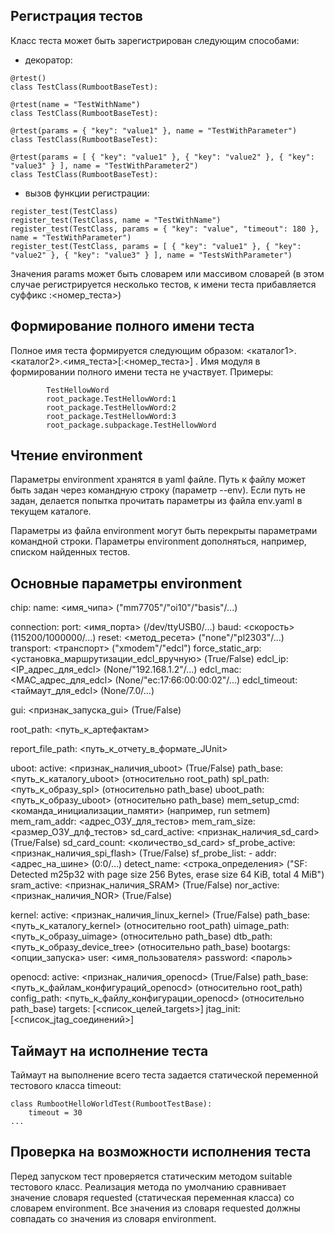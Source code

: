 Регистрация тестов
------------------

Класс теста может быть зарегистрирован следующим способами:
- декоратор:
```
@rtest()
class TestClass(RumbootBaseTest):

@rtest(name = "TestWithName")
class TestClass(RumbootBaseTest):

@rtest(params = { "key": "value1" }, name = "TestWithParameter")
class TestClass(RumbootBaseTest):

@rtest(params = [ { "key": "value1" }, { "key": "value2" }, { "key": "value3" } ], name = "TestWithParameter2")
class TestClass(RumbootBaseTest):
```
- вызов функции регистрации:
```
register_test(TestClass)
register_test(TestClass, name = "TestWithName")
register_test(TestClass, params = { "key": "value", "timeout": 180 }, name = "TestWithParameter")
register_test(TestClass, params = [ { "key": "value1" }, { "key": "value2" }, { "key": "value3" } ], name = "TestsWithParameter")
```
Значения params может быть словарем или массивом словарей (в этом случае регистрируется несколько тестов, к имени теста прибавляется суффикс :<номер_теста>)


Формирование полного имени теста
--------------------------------

Полное имя теста формируется следующим образом: <каталог1>.<каталог2>.<имя_теста>[:<номер_теста>] . Имя модуля в формировании полного имени теста не участвует.
Примеры:
```
        TestHellowWord
        root_package.TestHellowWord:1
        root_package.TestHellowWord:2
        root_package.TestHellowWord:3
        root_package.subpackage.TestHellowWord
```


Чтение environment
------------------

Параметры environment хранятся в yaml файле. Путь к файлу может быть задан через командную строку (параметр --env).
Если путь не задан, делается попытка прочитать параметры из файла env.yaml в текущем каталоге.

Параметры из файла environment могут быть перекрыты параметрами командной строки. Параметры environment дополняться, например, списком найденных тестов.


Основные параметры environment
------------------------------

chip:
        name: <имя_чипа> ("mm7705"/"oi10"/"basis"/...)

connection:
        port: <имя_порта> (/dev/ttyUSB0/...)
        baud: <скорость> (115200/1000000/...)
        reset: <метод_ресета> ("none"/"pl2303"/...)
        transport: <транспорт> ("xmodem"/"edcl")
        force_static_arp: <установка_маршрутизации_edcl_вручную> (True/False)
        edcl_ip: <IP_адрес_для_edcl> (None/"192.168.1.2"/...)
        edcl_mac: <MAC_адрес_для_edcl> (None/"ec:17:66:00:00:02"/...)
        edcl_timeout: <таймаут_для_edcl> (None/7.0/...)

gui: <признак_запуска_gui> (True/False)

root_path: <путь_к_артефактам>

report_file_path: <путь_к_отчету_в_формате_JUnit>

uboot:
        active: <признак_наличия_uboot> (True/False)
        path_base: <путь_к_каталогу_uboot> (относительно root_path)
        spl_path: <путь_к_образу_spl> (относительно path_base)
        uboot_path: <путь_к_образу_uboot> (относительно path_base)
        mem_setup_cmd: <команда_инициализации_памяти> (например, run setmem)
        mem_ram_addr: <адрес_ОЗУ_для_тестов>
        mem_ram_size: <размер_ОЗУ_длф_тестов>
        sd_card_active: <признак_наличия_sd_card> (True/False)
        sd_card_count: <количество_sd_card>
        sf_probe_active: <признак_наличия_spi_flash> (True/False)
        sf_probe_list:
                - addr: <адрес_на_шине> (0:0/...)
                  detect_name: <строка_определения> ("SF: Detected m25p32 with page size 256 Bytes, erase size 64 KiB, total 4 MiB")
        sram_active: <признак_наличия_SRAM> (True/False)
        nor_active: <признак_наличия_NOR> (True/False)

kernel:
        active: <признак_наличия_linux_kernel> (True/False)
        path_base: <путь_к_каталогу_kernel> (относительно root_path)
        uimage_path: <путь_к_образу_uimage> (относительно path_base)
        dtb_path: <путь_к_образу_device_tree> (относительно path_base)
        bootargs: <опции_запуска>
        user: <имя_пользователя>
        password: <пароль>

openocd:
        active: <признак_наличия_openocd> (True/False)
        path_base: <путь_к_файлам_конфигураций_openocd> (относительно root_path)
        config_path: <путь_к_файлу_конфигурации_openocd> (относительно path_base)
        targets: [<список_целей_targets>]
        jtag_init: [<список_jtag_соединений>]


Таймаут на исполнение теста
---------------------------

Таймаут на выполнение всего теста задается статической переменной тестового класса timeout:
```
class RumbootHelloWorldTest(RumbootTestBase):
    timeout = 30
...
```


Проверка на возможности исполнения теста
----------------------------------------

Перед запуском тест проверяется статическим методом suitable тестового класс. Реализация метода
по умолчанию сравнивает значение словаря requested (статическая переменная класса) со словарем environment.
Все значения из словаря requested должны совпадать со значения из словаря environment.
